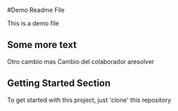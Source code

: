 #Demo Readme File

This is a demo file

## Some more text
Otro cambio mas
Cambio del colaborador aresolver

## Getting Started Section
To get started with this project, just 'clone' this repository
